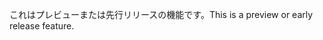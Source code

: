 <span data-ttu-id="5eaba-101">これはプレビューまたは先行リリースの機能です。</span><span class="sxs-lookup"><span data-stu-id="5eaba-101">This is a preview or early release feature.</span></span>